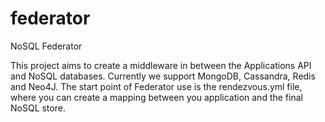 # federator
NoSQL Federator

This project aims to create a middleware in between the Applications API and NoSQL databases. Currently we support MongoDB, Cassandra, Redis and Neo4J. The start point of Federator use is the rendezvous.yml file, where you can create a mapping between you application and the final NoSQL store.
